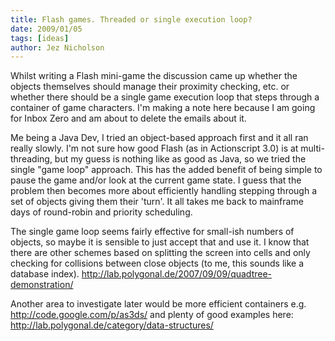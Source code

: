 ```yaml
---
title: Flash games. Threaded or single execution loop?
date: 2009/01/05
tags: [ideas]
author: Jez Nicholson
---
```

​​​Whilst writing a Flash mini-game the discussion came up whether the objects themselves should manage their proximity checking, etc. or whether there should be a single game execution loop that steps through a container of game characters. I'm making a note here because I am going for Inbox Zero and am about to delete the emails about it.

Me being a Java Dev, I tried an object-based approach first and it all ran really slowly. I'm not sure how good Flash (as in Actionscript 3.0) is at multi-threading, but my guess is nothing like as good as Java, so we tried the single "game loop" approach. This has the added benefit of being simple to pause the game and/or look at the current game state. I guess that the problem then becomes more about efficiently handling stepping through a set of objects giving them their 'turn'. It all takes me back to mainframe days of round-robin and priority scheduling.

The single game loop seems fairly effective for small-ish numbers of objects, so maybe it is sensible to just accept that and use it. I know that there are other schemes based on splitting the screen into cells and only checking for collisions between close objects (to me, this sounds like a database index). http://lab.polygonal.de/2007/09/09/quadtree-demonstration/

Another area to investigate later would be more efficient containers e.g. http://code.google.com/p/as3ds/ and plenty of good examples here: http://lab.polygonal.de/category/data-structures/